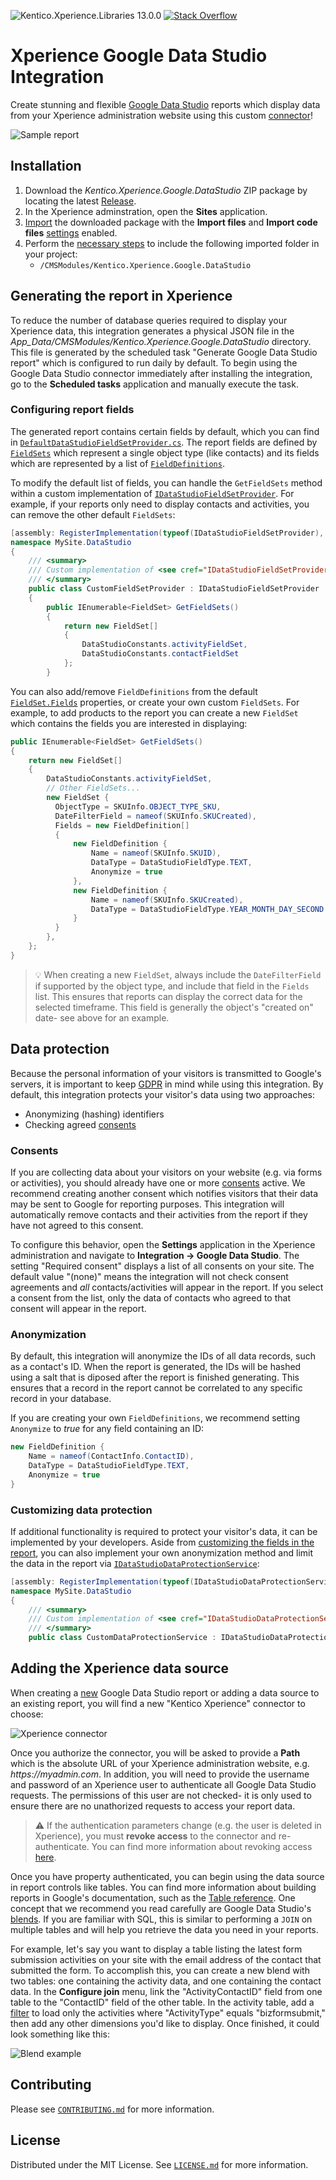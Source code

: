 ![Kentico.Xperience.Libraries 13.0.0](https://img.shields.io/badge/Kentico.Xperience.Libraries-v13.0.0-orange)
[![Stack Overflow](https://img.shields.io/badge/Stack%20Overflow-ASK%20NOW-FE7A16.svg?logo=stackoverflow&logoColor=white)](https://stackoverflow.com/tags/kentico)

# Xperience Google Data Studio Integration

Create stunning and flexible [Google Data Studio](https://marketingplatform.google.com/about/data-studio/) reports which display data from your Xperience administration website using this custom [connector](https://support.google.com/datastudio/answer/6318763)!

![Sample report](/img/report-sample.png)

## Installation

1.  Download the _Kentico.Xperience.Google.DataStudio_ ZIP package by locating the latest [Release](https://github.com/Kentico/xperience-google-datastudio/releases).
1. In the Xperience adminstration, open the __Sites__ application.
1. [Import](https://docs.xperience.io/deploying-websites/exporting-and-importing-sites/importing-a-site-or-objects) the downloaded package with the __Import files__ and __Import code files__ [settings](https://docs.xperience.io/deploying-websites/exporting-and-importing-sites/importing-a-site-or-objects#Importingasiteorobjects-Import-Objectselectionsettings) enabled.
1. Perform the [necessary steps](https://docs.xperience.io/deploying-websites/exporting-and-importing-sites/importing-a-site-or-objects#Importingasiteorobjects-Importingpackageswithfiles) to include the following imported folder in your project:
   - `/CMSModules/Kentico.Xperience.Google.DataStudio`

## Generating the report in Xperience

To reduce the number of database queries required to display your Xperience data, this integration generates a physical JSON file in the _App_Data/CMSModules/Kentico.Xperience.Google.DataStudio_ directory. This file is generated by the scheduled task "Generate Google Data Studio report" which is configured to run daily by default. To begin using the Google Data Studio connector immediately after installing the integration, go to the __Scheduled tasks__ application and manually execute the task.

### Configuring report fields

The generated report contains certain fields by default, which you can find in [`DefaultDataStudioFieldSetProvider.cs`](/src/Kentico.Xperience.Google.DataStudio/Services/Implementations/DefaultDataStudioFieldSetProvider.cs). The report fields are defined by [`FieldSets`](/src/Kentico.Xperience.Google.DataStudio/Models/FieldSet.cs) which represent a single object type (like contacts) and its fields which are represented by a list of [`FieldDefinitions`](/src/Kentico.Xperience.Google.DataStudio/Models/FieldDefinition.cs).

To modify the default list of fields, you can handle the `GetFieldSets` method within a custom implementation of [`IDataStudioFieldSetProvider`](/src/Kentico.Xperience.Google.DataStudio/Services/IDataStudioFieldSetProvider.cs). For example, if your reports only need to display contacts and activities, you can remove the other default `FieldSets`:

```cs
[assembly: RegisterImplementation(typeof(IDataStudioFieldSetProvider), typeof(CustomFieldSetProvider), Lifestyle = Lifestyle.Singleton, Priority = RegistrationPriority.Default)]
namespace MySite.DataStudio
{
    /// <summary>
    /// Custom implementation of <see cref="IDataStudioFieldSetProvider"/>.
    /// </summary>
    public class CustomFieldSetProvider : IDataStudioFieldSetProvider
    {
        public IEnumerable<FieldSet> GetFieldSets()
        {
            return new FieldSet[]
            {
                DataStudioConstants.activityFieldSet,
                DataStudioConstants.contactFieldSet
            };
        }
```

You can also add/remove `FieldDefinitions` from the default [`FieldSet.Fields`](/src/Kentico.Xperience.Google.DataStudio/Models/FieldSet.cs#L24) properties, or create your own custom `FieldSets`. For example, to add products to the report you can create a new `FieldSet` which contains the fields you are interested in displaying:

```cs
public IEnumerable<FieldSet> GetFieldSets()
{
    return new FieldSet[]
    {
        DataStudioConstants.activityFieldSet,
        // Other FieldSets...
        new FieldSet {
          ObjectType = SKUInfo.OBJECT_TYPE_SKU,
          DateFilterField = nameof(SKUInfo.SKUCreated),
          Fields = new FieldDefinition[]
          {
              new FieldDefinition {
                  Name = nameof(SKUInfo.SKUID),
                  DataType = DataStudioFieldType.TEXT,
                  Anonymize = true
              },
              new FieldDefinition {
                  Name = nameof(SKUInfo.SKUCreated),
                  DataType = DataStudioFieldType.YEAR_MONTH_DAY_SECOND
              }
          }
        },
    };
}
```

> :bulb: When creating a new `FieldSet`, always include the `DateFilterField` if supported by the object type, and include that field in the `Fields` list. This ensures that reports can display the correct data for the selected timeframe. This field is generally the object's "created on" date- see above for an example.

## Data protection

Because the personal information of your visitors is transmitted to Google's servers, it is important to keep [GDPR](https://docs.xperience.io/configuring-xperience/data-protection) in mind while using this integration. By default, this integration protects your visitor's data using two approaches:

- Anonymizing (hashing) identifiers
- Checking agreed [consents](https://docs.xperience.io/configuring-xperience/data-protection/gdpr-compliance/working-with-consents)

### Consents

If you are collecting data about your visitors on your website (e.g. via forms or activities), you should already have one or more [consents](https://docs.xperience.io/configuring-xperience/data-protection/gdpr-compliance/working-with-consents) active. We recommend creating another consent which notifies visitors that their data may be sent to Google for reporting purposes. This integration will automatically remove contacts and their activities from the report if they have not agreed to this consent.

To configure this behavior, open the __Settings__ application in the Xperience administration and navigate to __Integration → Google Data Studio__. The setting "Required consent" displays a list of all consents on your site. The default value "(none)" means the integration will not check consent agreements and _all_ contacts/activities will appear in the report. If you select a consent from the list, only the data of contacts who agreed to that consent will appear in the report.

### Anonymization

By default, this integration will anonymize the IDs of all data records, such as a contact's ID. When the report is generated, the IDs will be hashed using a salt that is diposed after the report is finished generating. This ensures that a record in the report cannot be correlated to any specific record in your database.

If you are creating your own `FieldDefinitions`, we recommend setting `Anonymize` to _true_ for any field containing an ID:

```cs
new FieldDefinition {
    Name = nameof(ContactInfo.ContactID),
    DataType = DataStudioFieldType.TEXT,
    Anonymize = true
}
```

### Customizing data protection

If additional functionality is required to protect your visitor's data, it can be implemented by your developers. Aside from [customizing the fields in the report](#configuring-report-fields), you can also implement your own anonymization method and limit the data in the report via [`IDataStudioDataProtectionService`](/src/Kentico.Xperience.Google.DataStudio/Services/IDataStudioDataProtectionService.cs):

```cs
[assembly: RegisterImplementation(typeof(IDataStudioDataProtectionService), typeof(CustomDataProtectionService), Lifestyle = Lifestyle.Singleton, Priority = RegistrationPriority.Default)]
namespace MySite.DataStudio
{
    /// <summary>
    /// Custom implementation of <see cref="IDataStudioDataProtectionService"/>.
    /// </summary>
    public class CustomDataProtectionService : IDataStudioDataProtectionService {
```

## Adding the Xperience data source

When creating a [new](https://datastudio.google.com/) Google Data Studio report or adding a data source to an existing report, you will find a new "Kentico Xperience" connector to choose:

![Xperience connector](/img/xperience-connector.png)

Once you authorize the connector, you will be asked to provide a __Path__ which is the absolute URL of your Xperience administration website, e.g. _https://myadmin.com_. In addition, you will need to provide the username and password of an Xperience user to authenticate all Google Data Studio requests. The permissions of this user are not checked- it is only used to ensure there are no unathorized requests to access your report data.

> :warning: If the authentication parameters change (e.g. the user is deleted in Xperience), you must __revoke access__ to the connector and re-authenticate. You can find more information about revoking access [here](https://support.google.com/datastudio/answer/6371135).

Once you have property authenticated, you can begin using the data source in report controls like tables. You can find more information about building reports in Google's documentation, such as the [Table reference](https://support.google.com/datastudio/answer/7189044). One concept that we recommend you read carefully are Google Data Studio's [blends](https://support.google.com/datastudio/answer/9061420). If you are familiar with SQL, this is similar to performing a `JOIN` on multiple tables and will help you retrieve the data you need in your reports.

For example, let's say you want to display a table listing the latest form submission activities on your site with the email address of the contact that submitted the form. To accomplish this, you can create a new blend with two tables: one containing the activity data, and one containing the contact data. In the __Configure join__ menu, link the "ActivityContactID" field from one table to the "ContactID" field of the other table. In the activity table, add a [filter](https://support.google.com/datastudio/answer/6291066) to load only the activities where "ActivityType" equals "bizformsubmit," then add any other dimensions you'd like to display. Once finished, it could look something like this:

![Blend example](/img/blend-example.png)

## Contributing

Please see [`CONTRIBUTING.md`](CONTRIBUTING.md) for more information.

## License

Distributed under the MIT License. See [`LICENSE.md`](./LICENSE.md) for more information.